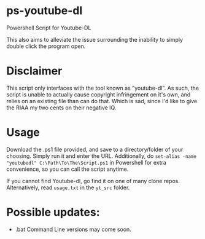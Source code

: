 # ps-youtube-dl #
Powershell Script for Youtube-DL

This also aims to alleviate the issue surrounding the inability to simply double click the program open.

# Disclaimer #
This script only interfaces with the tool known as "youtube-dl". As such, the script is unable to actually cause copyright infringement on it's own, and relies on an existing file than can do that. Which is sad, since I'd like to give the RIAA my two cents on their negative IQ.

# Usage #
Download the .ps1 file provided, and save to a directory/folder of your choosing. Simply run it and enter the URL. Additionally, do `set-alias -name "youtubedl" C:\Path\To\The\Script.ps1` in Powershell for extra convenience, so you can call the script anytime.

If you cannot find Youtube-dl, go find it on one of many clone repos. Alternatively, read `usage.txt` in the `yt_src` folder.


# Possible updates: #
- .bat Command Line versions may come soon.
